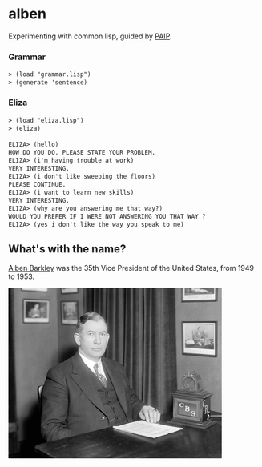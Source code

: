 # alben

Experimenting with common lisp, guided by [PAIP](http://norvig.com/paip.html).

### Grammar

```
> (load "grammar.lisp")
> (generate 'sentence)

```

### Eliza

```
> (load "eliza.lisp")
> (eliza)

ELIZA> (hello)
HOW DO YOU DO. PLEASE STATE YOUR PROBLEM.
ELIZA> (i'm having trouble at work)
VERY INTERESTING.
ELIZA> (i don't like sweeping the floors)
PLEASE CONTINUE.
ELIZA> (i want to learn new skills)
VERY INTERESTING.
ELIZA> (why are you answering me that way?)
WOULD YOU PREFER IF I WERE NOT ANSWERING YOU THAT WAY ?
ELIZA> (yes i don't like the way you speak to me)
```

## What's with the name?

[Alben Barkley](https://en.wikipedia.org/wiki/Alben_W._Barkley) was the 35th Vice President of the United States, from 1949 to 1953.

<img src="doc/alben.jpg" width="426" height="341"/>
